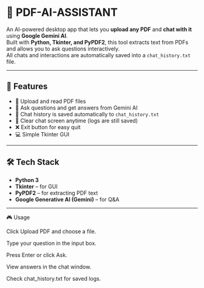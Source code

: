 # 📄 PDF-AI-ASSISTANT

An AI-powered desktop app that lets you **upload any PDF** and **chat with it** using **Google Gemini AI**.  
Built with **Python, Tkinter, and PyPDF2**, this tool extracts text from PDFs and allows you to ask questions interactively.  
All chats and interactions are automatically saved into a `chat_history.txt` file.

---

## 🚀 Features
- 📂 Upload and read PDF files  
- 🤖 Ask questions and get answers from Gemini AI  
- 📝 Chat history is saved automatically to `chat_history.txt`  
- 🧹 Clear chat screen anytime (logs are still saved)  
- ❌ Exit button for easy quit  
- 💻 Simple Tkinter GUI  

---

## 🛠️ Tech Stack
- **Python 3**  
- **Tkinter** – for GUI  
- **PyPDF2** – for extracting PDF text  
- **Google Generative AI (Gemini)** – for Q&A  

---
🎮 Usage

Click Upload PDF and choose a file.

Type your question in the input box.

Press Enter or click Ask.

View answers in the chat window.

Check chat_history.txt for saved logs.



